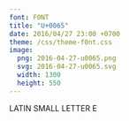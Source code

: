 ```yaml
---
font: F0NT
title: "U+0065"
date: 2016/04/27 23:00 +0700
theme: /css/theme-f0nt.css
image:
  png: 2016-04-27-u0065.png
  svg: 2016-04-27-u0065.svg
  width: 1300
  height: 550
---
```


LATIN SMALL LETTER E
